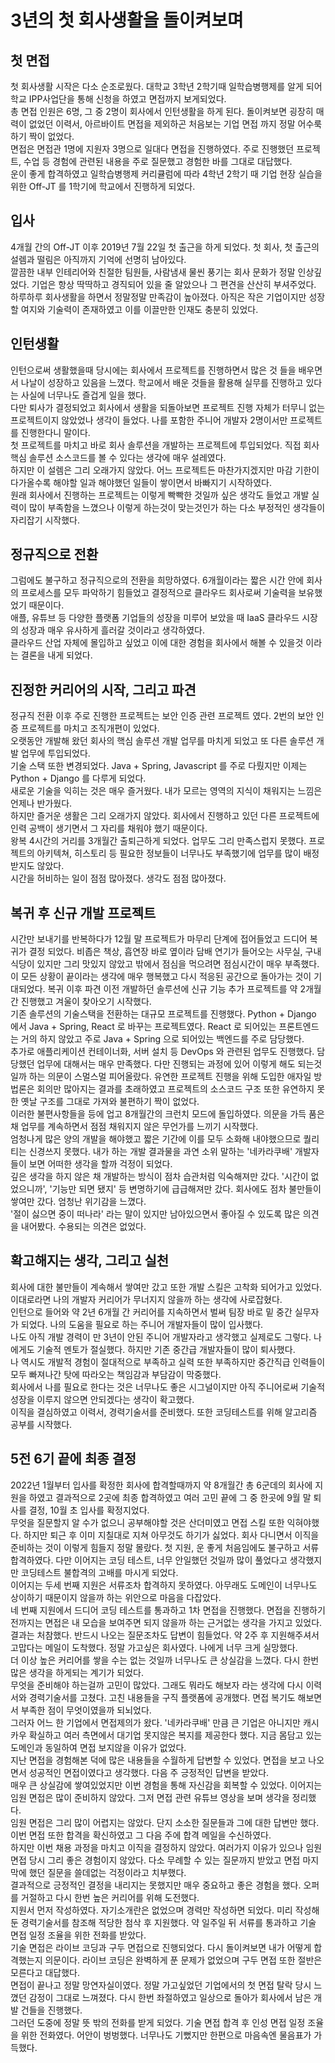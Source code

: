 # 3년의 첫 회사생활을 돌이켜보며

## 첫 면접

첫 회사생활 시작은 다소 순조로웠다. 대학교 3학년 2학기때 일학습병행제를 알게 되어 학교 IPP사업단을 통해 신청을 하였고 면접까지 보게되었다.  
총 면접 인원은 6명, 그 중 2명이 회사에서 인턴생활을 하게 된다. 돌이켜보면 굉장히 매력이 없었던 이력서, 아르바이트 면접을 제외하곤 처음보는 기업 면접 까지 정말 어수룩하기 짝이 없었다.  
면접은 면접관 1명에 지원자 3명으로 일대다 면접을 진행하였다. 주로 진행했던 프로젝트, 수업 등 경험에 관련된 내용을 주로 질문했고 경험한 바를 그대로 대답했다.  
운이 좋게 합격하였고 일학습병행제 커리큘럼에 따라 4학년 2학기 때 기업 현장 실습을 위한 Off-JT 를 1학기에 학교에서 진행하게 되었다.

## 입사

4개월 간의 Off-JT 이후 2019년 7월 22일 첫 출근을 하게 되었다. 첫 회사, 첫 출근의 설렘과 떨림은 아직까지 기억에 선명히 남아있다.  
깔끔한 내부 인테리어와 친절한 팀원들, 사람냄새 물씬 풍기는 회사 문화가 정말 인상깊었다. 기업은 항상 딱딱하고 경직되어 있을 줄 알았으나 그 편견을 산산히 부셔주었다.  
하루하루 회사생활을 하면서 정말정말 만족감이 높아졌다. 아직은 작은 기업이지만 성장할 여지와 기술력이 존재하였고 이를 이끌만한 인재도 충분히 있었다.


## 인턴생활

인턴으로써 생활했을때 당시에는 회사에서 프로젝트를 진행하면서 많은 것 들을 배우면서 나날이 성장하고 있음을 느꼈다. 학교에서 배운 것들을 활용해 실무를 진행하고 있다는 사실에 너무나도 즐겁게 일을 했다.  
다만 퇴사가 결정되었고 회사에서 생활을 되돌아보면 프로젝트 진행 자체가 터무니 없는 프로젝트이지 않았었나 생각이 들었다. 나를 포함한 주니어 개발자 2명이서만 프로젝트를 진행한다니 말이다.  
첫 프로젝트를 마치고 바로 회사 솔루션을 개발하는 프로젝트에 투입되었다. 직접 회사 핵심 솔루션 소스코드를 볼 수 있다는 생각에 매우 설레였다.  
하지만 이 설렘은 그리 오래가지 않았다. 어느 프로젝트든 마찬가지겠지만 마감 기한이 다가올수록 해야할 일과 해야했던 일들이 쌓이면서 바빠지기 시작하였다.  
원래 회사에서 진행하는 프로젝트는 이렇게 빡빡한 것일까 싶은 생각도 들었고 개발 실력이 많이 부족함을 느꼈으나 이렇게 하는것이 맞는것인가 하는 다소 부정적인 생각들이 자리잡기 시작했다.

## 정규직으로 전환

그럼에도 불구하고 정규직으로의 전환을 희망하였다. 6개월이라는 짧은 시간 안에 회사의 프로세스를 모두 파악하기 힘들었고 결정적으로 클라우드 회사로써 기술력을 보유했었기 때문이다.  
애플, 유튜브 등 다양한 플랫폼 기업들의 성장을 미루어 보았을 때 IaaS 클라우드 시장의 성장과 매우 유사하게 흘러갈 것이라고 생각하였다.  
클라우드 산업 자체에 몰입하고 싶었고 이에 대한 경험을 회사에서 해볼 수 있을것 이라는 결론을 내게 되었다.

## 진정한 커리어의 시작, 그리고 파견

정규직 전환 이후 주로 진행한 프로젝트는 보안 인증 관련 프로젝트 였다. 2번의 보안 인증 프로젝트를 마치고 조직개편이 있었다.  
오랫동안 개발해 왔던 회사의 핵심 솔루션 개발 업무를 마치게 되었고 또 다른 솔루션 개발 업무에 투입되었다.  
기술 스택 또한 변경되었다. Java + Spring, Javascript 를 주로 다뤘지만 이제는 Python + Django 를 다루게 되었다.  
새로운 기술을 익히는 것은 매우 즐거웠다. 내가 모르는 영역의 지식이 채워지는 느낌은 언제나 반가웠다.  
하지만 즐거운 생활은 그리 오래가지 않았다. 회사에서 진행하고 있던 다른 프로젝트에 인력 공백이 생기면서 그 자리를 채워야 했기 때문이다.  
왕복 4시간의 거리를 3개월간 출퇴근하게 되었다. 업무도 그리 만족스럽지 못했다. 프로젝트의 아키텍쳐, 히스토리 등 필요한 정보들이 너무나도 부족했기에 업무를 많이 배정받지도 않았다.  
시간을 허비하는 일이 점점 많아졌다. 생각도 점점 많아졌다.

## 복귀 후 신규 개발 프로젝트

시간만 보내기를 반복하다가 12월 말 프로젝트가 마무리 단계에 접어들었고 드디어 복귀가 결정 되었다. 비좁은 책상, 흡연장 바로 옆이라 담배 연기가 들어오는 사무실, 구내식당이 있지만 그리 맛있지 않았고 밖에서 점심을 먹으려면 점심시간이 매우 부족했다.  
이 모든 상황이 끝이라는 생각에 매우 행복했고 다시 적응된 공간으로 돌아가는 것이 기대되었다. 복귀 이후 파견 이전 개발하던 솔루션에 신규 기능 추가 프로젝트를 약 2개월 간 진행했고 겨울이 찾아오기 시작했다.  
기존 솔루션의 기술스택을 전환하는 대규모 프로젝트를 진행했다. Python + Django 에서 Java + Spring, React 로 바꾸는 프로젝트였다. React 로 되어있는 프론트엔드는 거의 하지 않았고 주로 Java + Spring 으로 되어있는 백엔드를 주로 담당했다.  
추가로 애플리케이션 컨테이너화, 서버 설치 등 DevOps 와 관련된 업무도 진행했다. 담당했던 업무에 대해서는 매우 만족했다. 다만 진행되는 과정에 있어 이렇게 해도 되는것일까 하는 의문이 스멀스멀 피어올랐다.
유연한 프로젝트 진행을 위해 도입한 애자일 방법론은 회의만 많아지는 결과를 초래하였고 프로젝트의 소스코드 구조 또한 유연하지 못한 옛날 구조를 그대로 가져와 불편하기 짝이 없었다.  
이러한 불편사항들을 등에 업고 8개월간의 크런치 모드에 돌입하였다. 의문을 가득 품은 채 업무를 계속하면서 점점 채워지지 않은 무언가를 느끼기 시작했다.  
엄청나게 많은 양의 개발을 해야했고 짧은 기간에 이를 모두 소화해 내야했으므로 퀄리티는 신경쓰지 못했다. 내가 하는 개발 결과물을 과연 소위 말하는 '네카라쿠배' 개발자들이 보면 어떠한 생각을 할까 걱정이 되었다.  
깊은 생각을 하지 않은 채 개발하는 방식이 점차 습관처럼 익숙해져만 갔다. '시간이 없었으니까', '기능만 되면 됐지' 등 변명하기에 급급해져만 갔다. 회사에도 점차 불만들이 쌓여만 갔다. 엄청난 위기감을 느꼈다.  
'절이 싫으면 중이 떠나라' 라는 말이 있지만 남아있으면서 좋아질 수 있도록 많은 의견을 내어봤다. 수용되는 의견은 없었다.

## 확고해지는 생각, 그리고 실천

회사에 대한 불만들이 계속해서 쌓여만 갔고 또한 개발 스킬은 고착화 되어가고 있었다. 이대로라면 나의 개발자 커리어가 무너지지 않을까 하는 생각에 사로잡혔다.  
인턴으로 들어와 약 2년 6개월 간 커리어를 지속하면서 벌써 팀장 바로 밑 중간 실무자가 되었다. 나의 도움을 필요로 하는 주니어 개발자들이 많이 입사했다.  
나도 아직 개발 경력이 만 3년이 안된 주니어 개발자라고 생각했고 실제로도 그렇다. 나에게도 기술적 멘토가 절실했다. 하지만 기존 중간급 개발자들이 많이 퇴사했다.  
나 역시도 개발적 경험이 절대적으로 부족하고 실력 또한 부족하지만 중간직급 인력들이 모두 빠져나간 탓에 따라오는 책임감과 부담감이 막중했다.  
회사에서 나를 필요로 한다는 것은 너무나도 좋은 시그널이지만 아직 주니어로써 기술적 성장을 이루지 않으면 안되겠다는 생각이 확고했다.  
이직을 결심하였고 이력서, 경력기술서를 준비했다. 또한 코딩테스트를 위해 알고리즘 공부를 시작했다.

## 5전 6기 끝에 최종 결정

2022년 1월부터 입사를 확정한 회사에 합격할때까지 약 8개월간 총 6군데의 회사에 지원을 하였고 결과적으로 2곳에 최종 합격하였고 여러 고민 끝에 그 중 한곳에 9월 말 퇴사를 결정, 10월 초 입사를 확정지었다.  
무엇을 질문할지 알 수가 없으니 공부해야할 것은 산더미였고 면접 스킬 또한 익혀야했다. 하지만 퇴근 후 이미 지칠대로 지쳐 아무것도 하기가 싫었다. 회사 다니면서 이직을 준비하는 것이 이렇게 힘들지 정말 몰랐다.
첫 지원, 운 좋게 처음임에도 불구하고 서류 합격하였다. 다만 이어지는 코딩 테스트, 너무 안일했던 것일까 많이 풀었다고 생각했지만 코딩테스트 불합격의 고배를 마시게 되었다.  
이어지는 두세 번째 지원은 서류조차 합격하지 못하였다. 아무래도 도메인이 너무나도 상이하기 때문이지 않을까 하는 위안으로 마음을 다잡았다.  
네 번째 지원에서 드디어 코딩 테스트를 통과하고 1차 면접을 진행했다. 면접을 진행하기 전까지는 면접은 내 모습을 보여주면 되지 않을까 하는 근거없는 생각을 가지고 있었다.  
결과는 처참했다. 반드시 나오는 질문조차도 답변이 힘들었다. 약 2주 후 지원해주셔서 고맙다는 메일이 도착했다. 정말 가고싶은 회사였다. 나에게 너무 크게 실망했다.  
더 이상 높은 커리어를 쌓을 수는 없는 것일까 너무나도 큰 상실감을 느꼈다. 다시 한번 많은 생각을 하게되는 계기가 되었다.  
무엇을 준비해야 하는걸까 고민이 많았다. 그래도 뭐라도 해보자 라는 생각에 다시 이력서와 경력기술서를 고쳤다. 고친 내용들을 구직 플랫폼에 공개했다. 면접 복기도 해보면서 부족한 점이 무엇이였을까 되뇌었다.  
그러자 어느 한 기업에서 면접제의가 왔다. '네카라쿠배' 만큼 큰 기업은 아니지만 캐시카우 확실하고 여러 측면에서 대기업 못지않은 복지를 제공한다 했다. 지금 몸담고 있는 도메인과 동일하여 면접 보지않을 이유가 없었다.  
지난 면접을 경험해본 덕에 많은 내용들을 수월하게 답변할 수 있었다. 면접을 보고 나오면서 성공적인 면접이였다고 생각했다. 다음 주 긍정적인 답변을 받았다.  
매우 큰 상실감에 쌓여있었지만 이번 경험을 통해 자신감을 회복할 수 있었다. 이어지는 임원 면접은 많이 준비하지 않았다. 그저 면접 관련 유튜브 영상을 보며 생각을 정리했다.  
임원 면접은 그리 많이 어렵지는 않았다. 단지 소소한 질문들과 그에 대한 답변만 했다. 이번 면접 또한 합격을 확신하였고 그 다음 주에 합격 메일을 수신하였다.  
하지만 이번 채용 과정을 마치고 이직을 결정하지 않았다. 여러가지 이유가 있으나 임원 면접 당시 그리 좋은 경험이지 않았다. 다소 무례할 수 있는 질문까지 받았고 면접 마지막에 했던 질문을 쓸데없는 걱정이라고 치부했다.  
결과적으로 긍정적인 결정을 내리지는 못했지만 매우 중요하고 좋은 경험을 했다. 오퍼를 거절하고 다시 한번 높은 커리어를 위해 도전했다.  
지원서 먼저 작성하였다. 자기소개란은 없었으며 경력만 작성하면 되었다. 미리 작성해둔 경력기술서를 참조해 적당한 첨삭 후 지원했다. 약 일주일 뒤 서류를 통과하고 기술 면접 일정 조율을 위한 전화를 받았다.  
기술 면접은 라이브 코딩과 구두 면접으로 진행되었다. 다시 돌이켜보면 내가 어떻게 합격했는지 의문이다. 라이브 코딩은 완벽하게 푼 문제가 없었으며 구두 면접 또한 절반은 모른다고 대답했다.  
면접이 끝나고 정말 망연자실이였다. 정말 가고싶었던 기업에서의 첫 면접 탈락 당시 느꼈던 감정이 그대로 느껴졌다. 다시 한번 좌절하였고 일상으로 돌아가 회사에서 남은 개발 건들을 진행했다.  
그러던 도중에 정말 뜻 밖의 전화를 받게 되었다. 기술 면접 합격 후 인성 면접 일정 조율을 위한 전화였다. 어안이 벙벙했다. 너무나도 기뻤지만 한편으로 마음속엔 물음표가 가득했다.